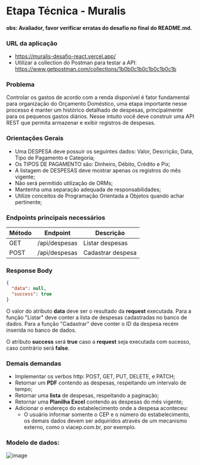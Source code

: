 # Etapa Técnica - Muralis
#### obs: Avaliador, favor verificar erratas do desafio no final do README.md.
### URL da aplicação
- https://muralis-desafio-react.vercel.app/
- Utilizar a collection do Postman para testar a API: https://www.getpostman.com/collections/1b0b0c1b0c1b0c1b0c1b



### Problema

Controlar os gastos de acordo com a renda disponível é fator fundamental para organização do Orçamento Doméstico, uma etapa importante nesse processo é manter um histórico detalhado de despesas, principalmente para os pequenos gastos diários. Nesse intuito você deve construir uma API REST que permita armazenar e exibir registros de despesas.

### Orientações Gerais

- Uma DESPESA deve possuir os seguintes dados: Valor, Descrição, Data, Tipo de Pagamento e Categoria;
- Os TIPOS DE PAGAMENTO são: Dinheiro, Débito, Crédito e Pix;
- A listagem de DESPESAS deve mostrar apenas os registros do mês vigente;
- Não será permitido utilização de ORMs;
- Mantenha uma separação adequada de responsabilidades;
- Utilize conceitos de Programação Orientada a Objetos quando achar pertinente;

### Endpoints principais necessários
| Método | Endpoint      | Descrição         |
|--------|---------------|-------------------|
| GET    | /api/despesas | Listar despesas   |
| POST   | /api/despesas | Cadastrar despesa |

### Response Body
```json
{
  "data": null,
  "success": true
}
```
O valor do atributo **data** deve ser o resultado da **request** executada.
Para a função "Listar" deve conter a lista de despesas cadastradas no banco de dados. Para a função "Cadastrar" deve conter o ID da despesa recém inserida no banco de dados.

O atributo **success** será **true** caso a **request** seja executada com sucesso, caso contrário será **false**.

### Demais demandas
- Implementar os verbos http: POST, GET, PUT, DELETE, e PATCH;
- Retornar um **PDF** contendo as despesas, respeitando um intervalo de tempo;
- Retornar uma **lista** de despesas, respeitando a paginação;
- Retornar uma **Planilha Excel** contendo as despesas do mês vigente;
- Adicionar o endereço do estabelecimento onde a despesa aconteceu:
  - O usuário informar somente o CEP e o número do estabelecimento, os demais dados devem ser adquiridos através de um mecanismo externo, como o viacep.com.br, por exemplo.

### Modelo de dados:
![image](https://user-images.githubusercontent.com/70986781/211171802-5afab156-1ec1-4793-ab8f-92438071805e.png)
